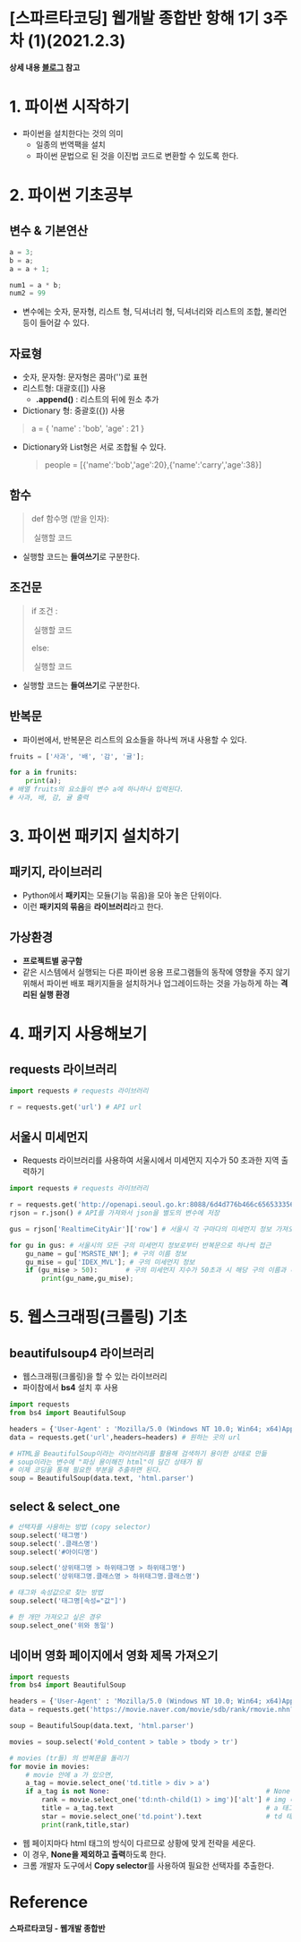 # [스파르타코딩] 웹개발 종합반 항해 1기 3주차 (1)(2021.2.3)



**상세 내용 [블로그](https://greedysiru.tistory.com/160) 참고**



# 1. 파이썬 시작하기

* 파이썬을 설치한다는 것의 의미
  * 일종의 번역팩을 설치
  * 파이썬 문법으로 된 것을 이진법 코드로 변환할 수 있도록 한다.



# 2. 파이썬 기초공부

## 변수 & 기본연산

```python
a = 3;
b = a;
a = a + 1;

num1 = a * b;
num2 = 99
```

* 변수에는 숫자, 문자형, 리스트 형, 딕셔너리 형, 딕셔너리와 리스트의 조합, 불리언 등이 들어갈 수 있다.



## 자료형

* 숫자, 문자형: 문자형은 콤마('')로 표현
* 리스트형: 대괄호([]) 사용
  * **.append()** : 리스트의 뒤에 원소 추가
* Dictionary 형: 중괄호({}) 사용

> a = { 'name' : 'bob', 'age' : 21 }

* Dictionary와 List형은 서로 조합될 수 있다.

  > people = [{'name':'bob','age':20},{'name':'carry','age':38}]



## 함수

> def 함수명 (받을 인자):
>
> ​    실행할 코드

* 실행할 코드는 **들여쓰기**로 구분한다.



## 조건문

> if 조건 :
>
> ​    실행할 코드
>
> else:
>
> ​    실행할 코드

* 실행할 코드는 **들여쓰기**로 구분한다.



## 반복문

* 파이썬에서, 반복문은 리스트의 요소들을 하나씩 꺼내 사용할 수 있다.

```python
fruits = ['사과', '배', '감', '귤'];

for a in frunits:
    print(a);
# 배열 fruits의 요소들이 변수 a에 하나하나 입력된다.
# 사과, 배, 감, 귤 출력
```



# 3. 파이썬 패키지 설치하기

## 패키지, 라이브러리

* Python에서 **패키지**는 모듈(기능 묶음)을 모아 놓은 단위이다.
* 이런 **패키지의 묶음**을 **라이브러리**라고 한다.



## 가상환경

* **프로젝트별 공구함**
* 같은 시스템에서 실행되는 다른 파이썬 응용 프로그램들의 동작에 영향을 주지 않기 위해서 파이썬 배포 패키지들을 설치하거나 업그레이드하는 것을 가능하게 하는 **격리된 실행 환경**



# 4. 패키지 사용해보기

## requests 라이브러리

```python
import requests # requests 라이브러리

r = requests.get('url') # API url
```





## 서울시 미세먼지

* Requests 라이브러리를 사용하여 서울시에서 미세먼지 지수가 50 초과한 지역 출력하기

```python
import requests # requests 라이브러리

r = requests.get('http://openapi.seoul.go.kr:8088/6d4d776b466c656533356a4b4b5872/json/RealtimeCityAir/1/99')
rjson = r.json() # API를 가져와서 json을 별도의 변수에 저장

gus = rjson['RealtimeCityAir']['row'] # 서울시 각 구마다의 미세먼지 정보 가져오기

for gu in gus: # 서울시의 모든 구의 미세먼지 정보로부터 반복문으로 하나씩 접근
    gu_name = gu['MSRSTE_NM']; # 구의 이름 정보
    gu_mise = gu['IDEX_MVL']; # 구의 미세먼지 정보
    if (gu_mise > 50):       # 구의 미세먼지 지수가 50초과 시 해당 구의 이름과 미세먼지 지수 출력
        print(gu_name,gu_mise);
```



# 5. 웹스크래핑(크롤링) 기초

## beautifulsoup4 라이브러리

* 웹스크래핑(크롤링)을 할 수 있는 라이브러리
* 파이참에서 **bs4** 설치 후 사용

```python
import requests
from bs4 import BeautifulSoup

headers = {'User-Agent' : 'Mozilla/5.0 (Windows NT 10.0; Win64; x64)AppleWebKit/537.36 (KHTML, like Gecko) Chrome/73.0.3683.86 Safari/537.36'} # 코드단에서 접근할 수 있도록 함
data = requests.get('url',headers=headers) # 원하는 곳의 url

# HTML을 BeautifulSoup이라는 라이브러리를 활용해 검색하기 용이한 상태로 만듦
# soup이라는 변수에 "파싱 용이해진 html"이 담긴 상태가 됨
# 이제 코딩을 통해 필요한 부분을 추출하면 된다.
soup = BeautifulSoup(data.text, 'html.parser')
```



## select & select_one

```python
# 선택자를 사용하는 방법 (copy selector)
soup.select('태그명')
soup.select('.클래스명')
soup.select('#아이디명')

soup.select('상위태그명 > 하위태그명 > 하위태그명')
soup.select('상위태그명.클래스명 > 하위태그명.클래스명')

# 태그와 속성값으로 찾는 방법
soup.select('태그명[속성="값"]')

# 한 개만 가져오고 싶은 경우
soup.select_one('위와 동일')
```



## 네이버 영화 페이지에서 영화 제목 가져오기

```python
import requests
from bs4 import BeautifulSoup

headers = {'User-Agent' : 'Mozilla/5.0 (Windows NT 10.0; Win64; x64)AppleWebKit/537.36 (KHTML, like Gecko) Chrome/73.0.3683.86 Safari/537.36'}
data = requests.get('https://movie.naver.com/movie/sdb/rank/rmovie.nhn?sel=pnt&date=20200303',headers=headers)

soup = BeautifulSoup(data.text, 'html.parser')

movies = soup.select('#old_content > table > tbody > tr')

# movies (tr들) 의 반복문을 돌리기
for movie in movies:
    # movie 안에 a 가 있으면,
    a_tag = movie.select_one('td.title > div > a')
    if a_tag is not None:                                       # None 제외하기
        rank = movie.select_one('td:nth-child(1) > img')['alt'] # img 태그의 alt 속성값을 가져오기
        title = a_tag.text                                      # a 태그 사이의 텍스트를 가져오기
        star = movie.select_one('td.point').text                # td 태그 사이의 텍스트를 가져오기
        print(rank,title,star)
```

* 웹 페이지마다 html 태그의 방식이 다르므로 상황에 맞게 전략을 세운다.
* 이 경우, **None을 제외하고 출력**하도록 한다.
* 크롬 개발자 도구에서 **Copy selector**를 사용하여 필요한 선택자를 추출한다.

# Reference

**스파르타코딩 - 웹개발 종합반**
